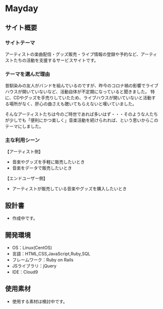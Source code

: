 # Mayday

## サイト概要
### サイトテーマ
アーティストの楽曲配信・グッズ販売・ライブ情報の登録や予約など、アーティストたちの活動を支援するサービスサイトです。

### テーマを選んだ理由
昔馴染みの友人がバンドを組んでいるのですが、昨今のコロナ禍の影響でライブハウスが開いていないなど、活動自体が不定期になっていると聞きました。
特に、CDやグッズを手売りしていたため、ライブハウスが開いていないと活動する場所がなく、肝心の曲さえも聴いてもらえないと嘆いていました。

そんなアーティストたちは今のご時世であれば多いはず・・・そのような人たちが少しでも「便利にかつ楽しく」音楽活動を続けられれば、という思いからこのテーマにしました。

### 主な利用シーン
【アーティスト側】
- 音楽やグッズを手軽に販売したいとき
- 音楽をデータで販売したいとき

【エンドユーザー側】
- アーティストが販売している音楽やグッズを購入したいとき

## 設計書
- 作成中です。

## 開発環境
- OS：Linux(CentOS)
- 言語：HTML,CSS,JavaScript,Ruby,SQL
- フレームワーク：Ruby on Rails
- JSライブラリ：jQuery
- IDE：Cloud9

## 使用素材
- 使用する素材は検討中です。


